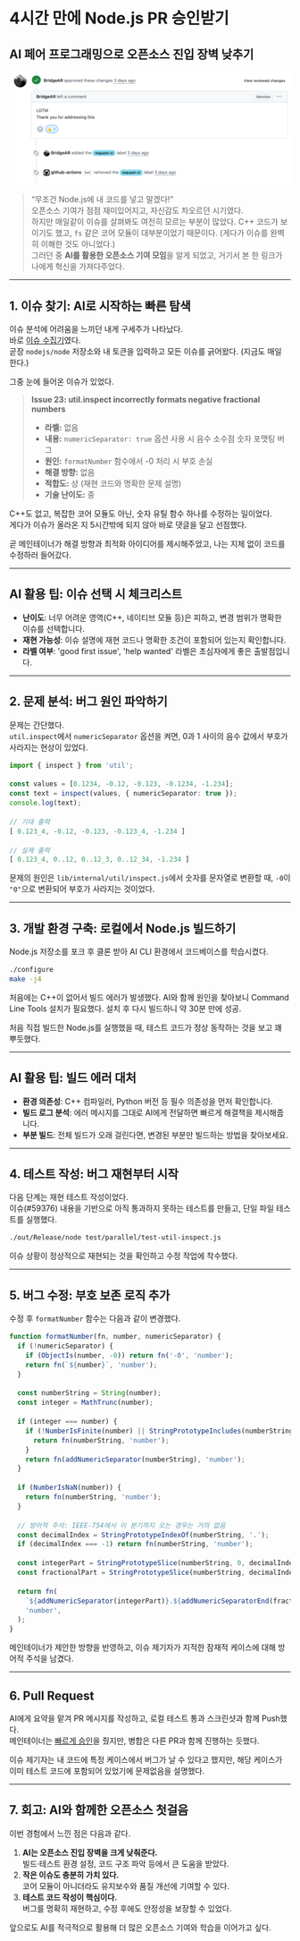 # 4시간 만에 Node.js PR 승인받기

## AI 페어 프로그래밍으로 오픈소스 진입 장벽 낮추기

![img.png](img.png)

> “무조건 Node.js에 내 코드를 넣고 말겠다!”  
> 오픈소스 기여가 점점 재미있어지고, 자신감도 차오르던 시기였다.  
> 하지만 매일같이 이슈를 살펴봐도 여전히 모르는 부분이 많았다. C++ 코드가 보이기도 했고, `fs` 같은 코어 모듈이 대부분이었기 때문이다. (게다가 이슈를 완벽히 이해한 것도 아니었다.)  
> 그러던 중 **AI를 활용한 오픈소스 기여 모임**을 알게 되었고, 거기서 본 한 링크가 나에게 혁신을 가져다주었다.

---

## 1. 이슈 찾기: AI로 시작하는 빠른 탐색

이슈 분석에 어려움을 느끼던 내게 구세주가 나타났다.  
바로 [이슈 수집기](https://contribution-issue-collector.streamlit.app/)였다.  
곧장 `nodejs/node` 저장소와 내 토큰을 입력하고 모든 이슈를 긁어왔다. (지금도 매일 한다.)

그중 눈에 들어온 이슈가 있었다.

> **Issue 23: util.inspect incorrectly formats negative fractional numbers**
>
> - **라벨:** 없음
> - **내용:** `numericSeparator: true` 옵션 사용 시 음수 소수점 숫자 포맷팅 버그
> - **원인:** `formatNumber` 함수에서 -0 처리 시 부호 손실
> - **해결 방향:** 없음
> - **적합도:** 상 (재현 코드와 명확한 문제 설명)
> - **기술 난이도:** 중

C++도 없고, 복잡한 코어 모듈도 아닌, 숫자 유틸 함수 하나를 수정하는 일이었다.  
게다가 이슈가 올라온 지 5시간밖에 되지 않아 바로 댓글을 달고 선점했다.

곧 메인테이너가 해결 방향과 최적화 아이디어를 제시해주었고, 나는 지체 없이 코드를 수정하러 들어갔다.

---

## AI 활용 팁: 이슈 선택 시 체크리스트

- **난이도**: 너무 어려운 영역(C++, 네이티브 모듈 등)은 피하고, 변경 범위가 명확한 이슈를 선택합니다.
- **재현 가능성**: 이슈 설명에 재현 코드나 명확한 조건이 포함되어 있는지 확인합니다.
- **라벨 여부**: 'good first issue', 'help wanted' 라벨은 초심자에게 좋은 출발점입니다.

---

## 2. 문제 분석: 버그 원인 파악하기

문제는 간단했다.  
`util.inspect`에서 `numericSeparator` 옵션을 켜면, 0과 1 사이의 음수 값에서 부호가 사라지는 현상이 있었다.

```typescript
import { inspect } from 'util';

const values = [0.1234, -0.12, -0.123, -0.1234, -1.234];
const text = inspect(values, { numericSeparator: true });
console.log(text);

// 기대 출력
[ 0.123_4, -0.12, -0.123, -0.123_4, -1.234 ]

// 실제 출력
[ 0.123_4, 0..12, 0..12_3, 0..12_34, -1.234 ]
```

문제의 원인은 `lib/internal/util/inspect.js`에서 숫자를 문자열로 변환할 때, `-0`이 `"0"`으로 변환되어 부호가 사라지는 것이었다.

---

## 3. 개발 환경 구축: 로컬에서 Node.js 빌드하기

Node.js 저장소를 포크 후 클론 받아 AI CLI 환경에서 코드베이스를 학습시켰다.

```bash
./configure
make -j4
```

처음에는 C++이 없어서 빌드 에러가 발생했다. AI와 함께 원인을 찾아보니 Command Line Tools 설치가 필요했다. 설치 후 다시 빌드하니 약 30분 만에 성공.

처음 직접 빌드한 Node.js를 실행했을 때, 테스트 코드가 정상 동작하는 것을 보고 꽤 뿌듯했다.

---

## AI 활용 팁: 빌드 에러 대처

- **환경 의존성**: C++ 컴파일러, Python 버전 등 필수 의존성을 먼저 확인합니다.
- **빌드 로그 분석**: 에러 메시지를 그대로 AI에게 전달하면 빠르게 해결책을 제시해줍니다.
- **부분 빌드**: 전체 빌드가 오래 걸린다면, 변경된 부분만 빌드하는 방법을 찾아보세요.

---

## 4. 테스트 작성: 버그 재현부터 시작

다음 단계는 재현 테스트 작성이었다.  
이슈(#59376) 내용을 기반으로 아직 통과하지 못하는 테스트를 만들고, 단일 파일 테스트를 실행했다.

```bash
./out/Release/node test/parallel/test-util-inspect.js
```

이슈 상황이 정상적으로 재현되는 것을 확인하고 수정 작업에 착수했다.

---

## 5. 버그 수정: 부호 보존 로직 추가

수정 후 `formatNumber` 함수는 다음과 같이 변경했다.

```javascript
function formatNumber(fn, number, numericSeparator) {
  if (!numericSeparator) {
    if (ObjectIs(number, -0)) return fn('-0', 'number');
    return fn(`${number}`, 'number');
  }

  const numberString = String(number);
  const integer = MathTrunc(number);

  if (integer === number) {
    if (!NumberIsFinite(number) || StringPrototypeIncludes(numberString, 'e')) {
      return fn(numberString, 'number');
    }
    return fn(addNumericSeparator(numberString), 'number');
  }

  if (NumberIsNaN(number)) {
    return fn(numberString, 'number');
  }

  // 방어적 주석: IEEE-754에서 이 분기까지 오는 경우는 거의 없음
  const decimalIndex = StringPrototypeIndexOf(numberString, '.');
  if (decimalIndex === -1) return fn(numberString, 'number');

  const integerPart = StringPrototypeSlice(numberString, 0, decimalIndex);
  const fractionalPart = StringPrototypeSlice(numberString, decimalIndex + 1);

  return fn(
    `${addNumericSeparator(integerPart)}.${addNumericSeparatorEnd(fractionalPart)}`,
    'number',
  );
}
```

메인테이너가 제안한 방향을 반영하고, 이슈 제기자가 지적한 잠재적 케이스에 대해 방어적 주석을 남겼다.

---

## 6. Pull Request

AI에게 요약을 맡겨 PR 메시지를 작성하고, 로컬 테스트 통과 스크린샷과 함께 Push했다.  
메인테이너는 [빠르게 승인](https://github.com/nodejs/node/pull/59379)을 줬지만, 병합은 다른 PR과 함께 진행하는 듯했다.

이슈 제기자는 내 코드에 특정 케이스에서 버그가 날 수 있다고 했지만, 해당 케이스가 이미 테스트 코드에 포함되어 있었기에 문제없음을 설명했다.

---

## 7. 회고: AI와 함께한 오픈소스 첫걸음

이번 경험에서 느낀 점은 다음과 같다.

1. **AI는 오픈소스 진입 장벽을 크게 낮춰준다.**  
   빌드·테스트 환경 설정, 코드 구조 파악 등에서 큰 도움을 받았다.
2. **작은 이슈도 충분히 가치 있다.**  
   코어 모듈이 아니더라도 유지보수와 품질 개선에 기여할 수 있다.
3. **테스트 코드 작성이 핵심이다.**  
   버그를 명확히 재현하고, 수정 후에도 안정성을 보장할 수 있었다.

앞으로도 AI를 적극적으로 활용해 더 많은 오픈소스 기여와 학습을 이어가고 싶다.
